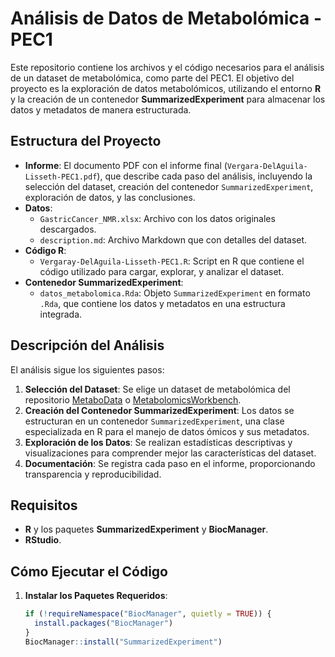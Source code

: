 # Análisis de Datos de Metabolómica - PEC1

Este repositorio contiene los archivos y el código necesarios para el análisis de un dataset de metabolómica, como parte del PEC1. El objetivo del proyecto es la exploración de datos metabolómicos, utilizando el entorno **R** y la creación de un contenedor **SummarizedExperiment** para almacenar los datos y metadatos de manera estructurada.

## Estructura del Proyecto

- **Informe**: El documento PDF con el informe final (`Vergara-DelAguila-Lisseth-PEC1.pdf`), que describe cada paso del análisis, incluyendo la selección del dataset, creación del contenedor `SummarizedExperiment`, exploración de datos, y las conclusiones.
- **Datos**:
  - `GastricCancer_NMR.xlsx`: Archivo con los datos originales descargados.
  - `description.md`: Archivo Markdown que con detalles del dataset.
- **Código R**:
  - `Vergaray-DelAguila-Lisseth-PEC1.R`: Script en R que contiene el código utilizado para cargar, explorar, y analizar el dataset.
- **Contenedor SummarizedExperiment**:
  - `datos_metabolomica.Rda`: Objeto `SummarizedExperiment` en formato `.Rda`, que contiene los datos y metadatos en una estructura integrada.

## Descripción del Análisis

El análisis sigue los siguientes pasos:
1. **Selección del Dataset**: Se elige un dataset de metabolómica del repositorio [MetaboData](https://github.com/nutrimetabolomics/metaboData) o [MetabolomicsWorkbench](https://www.metabolomicsworkbench.org/).
2. **Creación del Contenedor SummarizedExperiment**: Los datos se estructuran en un contenedor `SummarizedExperiment`, una clase especializada en R para el manejo de datos ómicos y sus metadatos.
3. **Exploración de los Datos**: Se realizan estadísticas descriptivas y visualizaciones para comprender mejor las características del dataset.
4. **Documentación**: Se registra cada paso en el informe, proporcionando transparencia y reproducibilidad.

## Requisitos

- **R** y los paquetes **SummarizedExperiment** y **BiocManager**.
- **RStudio**.

## Cómo Ejecutar el Código

1. **Instalar los Paquetes Requeridos**:
   ```r
   if (!requireNamespace("BiocManager", quietly = TRUE)) {
     install.packages("BiocManager")
   }
   BiocManager::install("SummarizedExperiment")
